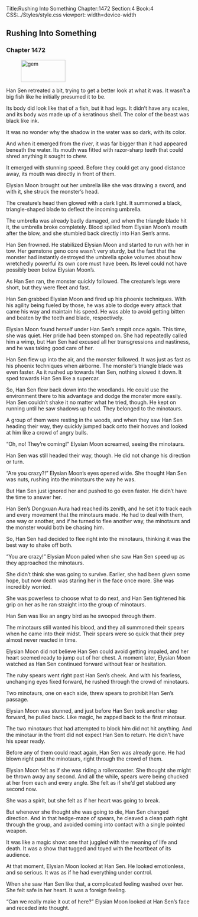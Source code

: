 Title:Rushing Into Something 
Chapter:1472 
Section:4 
Book:4 
CSS:../Styles/style.css 
viewport: width=device-width
  
## Rushing Into Something
### Chapter 1472
  
<figure>
	<img src="../Images/gem.gif" alt="gem" id="gem" width="120" height="60" />
</figure>
  

  
Han Sen retreated a bit, trying to get a better look at what it was. It wasn’t a big fish like he initially presumed it to be.

Its body did look like that of a fish, but it had legs. It didn’t have any scales, and its body was made up of a keratinous shell. The color of the beast was black like ink.

It was no wonder why the shadow in the water was so dark, with its color.

And when it emerged from the river, it was far bigger than it had appeared beneath the water. Its mouth was fitted with razor-sharp teeth that could shred anything it sought to chew.

It emerged with stunning speed. Before they could get any good distance away, its mouth was directly in front of them.

Elysian Moon brought out her umbrella like she was drawing a sword, and with it, she struck the monster’s head.

The creature’s head then glowed with a dark light. It summoned a black, triangle-shaped blade to deflect the incoming umbrella.

The umbrella was already badly damaged, and when the triangle blade hit it, the umbrella broke completely. Blood spilled from Elysian Moon’s mouth after the blow, and she stumbled back directly into Han Sen’s arms.

Han Sen frowned. He stabilized Elysian Moon and started to run with her in tow. Her gemstone geno core wasn’t very sturdy, but the fact that the monster had instantly destroyed the umbrella spoke volumes about how wretchedly powerful its own core must have been. Its level could not have possibly been below Elysian Moon’s.

As Han Sen ran, the monster quickly followed. The creature’s legs were short, but they were fleet and fast.

Han Sen grabbed Elysian Moon and fired up his phoenix techniques. With his agility being fueled by those, he was able to dodge every attack that came his way and maintain his speed. He was able to avoid getting bitten and beaten by the teeth and blade, respectively.

Elysian Moon found herself under Han Sen’s armpit once again. This time, she was quiet. Her pride had been stomped on. She had repeatedly called him a wimp, but Han Sen had excused all her transgressions and nastiness, and he was taking good care of her.

Han Sen flew up into the air, and the monster followed. It was just as fast as his phoenix techniques when airborne. The monster’s triangle blade was even faster. As it rushed up towards Han Sen, nothing slowed it down. It sped towards Han Sen like a supercar.

So, Han Sen flew back down into the woodlands. He could use the environment there to his advantage and dodge the monster more easily. Han Sen couldn’t shake it no matter what he tried, though. He kept on running until he saw shadows up head. They belonged to the minotaurs.

A group of them were resting in the woods, and when they saw Han Sen heading their way, they quickly jumped back onto their hooves and looked at him like a crowd of angry bulls.

“Oh, no! They’re coming!” Elysian Moon screamed, seeing the minotaurs.

Han Sen was still headed their way, though. He did not change his direction or turn.

“Are you crazy?!” Elysian Moon’s eyes opened wide. She thought Han Sen was nuts, rushing into the minotaurs the way he was.

But Han Sen just ignored her and pushed to go even faster. He didn’t have the time to answer her.

Han Sen’s Dongxuan Aura had reached its zenith, and he set it to track each and every movement that the minotaurs made. He had to deal with them, one way or another, and if he turned to flee another way, the minotaurs and the monster would both be chasing him.

So, Han Sen had decided to flee right into the minotaurs, thinking it was the best way to shake off both.

“You are crazy!” Elysian Moon paled when she saw Han Sen speed up as they approached the minotaurs.

She didn’t think she was going to survive. Earlier, she had been given some hope, but now death was staring her in the face once more. She was incredibly worried.

She was powerless to choose what to do next, and Han Sen tightened his grip on her as he ran straight into the group of minotaurs.

Han Sen was like an angry bird as he swooped through them.

The minotaurs still wanted his blood, and they all summoned their spears when he came into their midst. Their spears were so quick that their prey almost never reacted in time.

Elysian Moon did not believe Han Sen could avoid getting impaled, and her heart seemed ready to jump out of her chest. A moment later, Elysian Moon watched as Han Sen continued forward without fear or hesitation.

The ruby spears went right past Han Sen’s cheek. And with his fearless, unchanging eyes fixed forward, he rushed through the crowd of minotaurs.

Two minotaurs, one on each side, threw spears to prohibit Han Sen’s passage.

Elysian Moon was stunned, and just before Han Sen took another step forward, he pulled back. Like magic, he zapped back to the first minotaur.

The two minotaurs that had attempted to block him did not hit anything. And the minotaur in the front did not expect Han Sen to return. He didn’t have his spear ready.

Before any of them could react again, Han Sen was already gone. He had blown right past the minotaurs, right through the crowd of them.

Elysian Moon felt as if she was riding a rollercoaster. She thought she might be thrown away any second. And all the while, spears were being chucked at her from each and every angle. She felt as if she’d get stabbed any second now.

She was a spirit, but she felt as if her heart was going to break.

But whenever she thought she was going to die, Han Sen changed direction. And in that hedge-maze of spears, he cleaved a clean path right through the group, and avoided coming into contact with a single pointed weapon.

It was like a magic show: one that juggled with the meaning of life and death. It was a show that tugged and toyed with the heartbeat of its audience.

At that moment, Elysian Moon looked at Han Sen. He looked emotionless, and so serious. It was as if he had everything under control.

When she saw Han Sen like that, a complicated feeling washed over her. She felt safe in her heart. It was a foreign feeling.

“Can we really make it out of here?” Elysian Moon looked at Han Sen’s face and receded into thought.